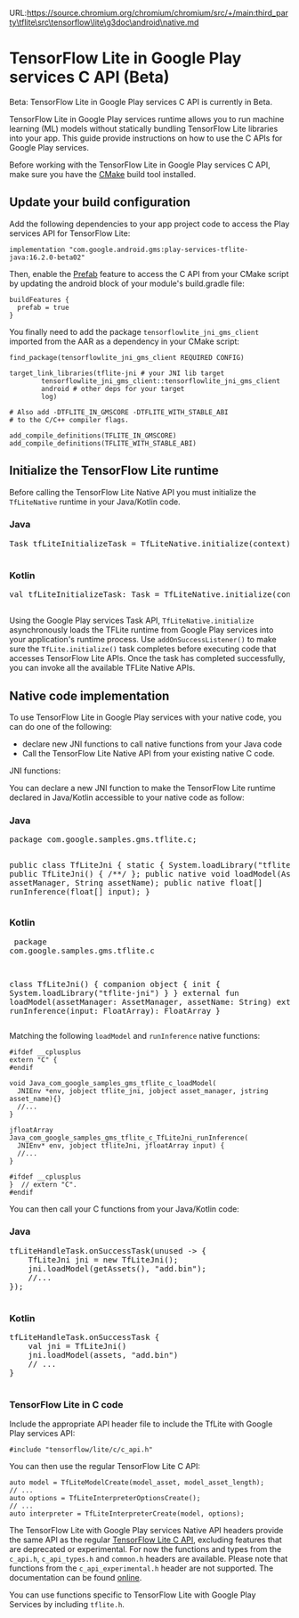 URL:https://source.chromium.org/chromium/chromium/src/+/main:third_party\tflite\src\tensorflow\lite\g3doc\android\native.md
# TensorFlow Lite in Google Play services C API (Beta)

Beta: TensorFlow Lite in Google Play services C API is currently in Beta.

TensorFlow Lite in Google Play services runtime allows you to run machine
learning (ML) models without statically bundling TensorFlow Lite libraries into
your app. This guide provide instructions on how to use the C APIs for Google
Play services.

Before working with the TensorFlow Lite in Google Play services C API, make sure
you have the [CMake](https://cmake.org/) build tool installed.

## Update your build configuration

Add the following dependencies to your app project code to access the Play
services API for TensorFlow Lite:

```
implementation "com.google.android.gms:play-services-tflite-java:16.2.0-beta02"
```

Then, enable the
[Prefab](https://developer.android.com/build/dependencies#build-system-configuration)
feature to access the C API from your CMake script by updating the android block
of your module's build.gradle file:

```
buildFeatures {
  prefab = true
}
```

You finally need to add the package `tensorflowlite_jni_gms_client` imported
from the AAR as a dependency in your CMake script:

```
find_package(tensorflowlite_jni_gms_client REQUIRED CONFIG)

target_link_libraries(tflite-jni # your JNI lib target
        tensorflowlite_jni_gms_client::tensorflowlite_jni_gms_client
        android # other deps for your target
        log)

# Also add -DTFLITE_IN_GMSCORE -DTFLITE_WITH_STABLE_ABI
# to the C/C++ compiler flags.

add_compile_definitions(TFLITE_IN_GMSCORE)
add_compile_definitions(TFLITE_WITH_STABLE_ABI)
```

## Initialize the TensorFlow Lite runtime

Before calling the TensorFlow Lite Native API you must initialize the
`TfLiteNative` runtime in your Java/Kotlin code.

<div>
  <devsite-selector>
    <section>
      <h3>Java</h3>
      <pre class="prettyprint">
Task tfLiteInitializeTask = TfLiteNative.initialize(context);
      </pre>
      </section>
      <section>
      <h3>Kotlin</h3>
        <pre class="prettyprint">
val tfLiteInitializeTask: Task<Void> = TfLiteNative.initialize(context)
        </pre>
      </section>
  </devsite-selector>
</div>

Using the Google Play services Task API, `TfLiteNative.initialize`
asynchronously loads the TFLite runtime from Google Play services into your
application's runtime process. Use `addOnSuccessListener()` to make sure the
`TfLite.initialize()` task completes before executing code that accesses
TensorFlow Lite APIs. Once the task has completed successfully, you can invoke
all the available TFLite Native APIs.

## Native code implementation

To use TensorFlow Lite in Google Play services with your native code, you can do
one of the following:

-   declare new JNI functions to call native functions from your Java code
-   Call the TensorFlow Lite Native API from your existing native C code.

JNI functions:

You can declare a new JNI function to make the TensorFlow Lite runtime declared
in Java/Kotlin accessible to your native code as follow:

<div>
  <devsite-selector>
    <section>
      <h3>Java</h3>
      <pre class="prettyprint">
package com.google.samples.gms.tflite.c;

public class TfLiteJni {
  static {
    System.loadLibrary("tflite-jni");
  }
  public TfLiteJni() { /**/ };
  public native void loadModel(AssetManager assetManager, String assetName);
  public native float[] runInference(float[] input);
}
      </pre>
      </section>
      <section>
      <h3>Kotlin</h3>
        <pre class="prettyprint">
package com.google.samples.gms.tflite.c

class TfLiteJni() {
  companion object {
    init {
      System.loadLibrary("tflite-jni")
    }
  }
  external fun loadModel(assetManager: AssetManager, assetName: String)
  external fun runInference(input: FloatArray): FloatArray
}
        </pre>
      </section>
  </devsite-selector>
</div>

Matching the following `loadModel` and `runInference` native functions:

```
#ifdef __cplusplus
extern "C" {
#endif

void Java_com_google_samples_gms_tflite_c_loadModel(
  JNIEnv *env, jobject tflite_jni, jobject asset_manager, jstring asset_name){}
  //...
}

jfloatArray Java_com_google_samples_gms_tflite_c_TfLiteJni_runInference(
  JNIEnv* env, jobject tfliteJni, jfloatArray input) {
  //...
}

#ifdef __cplusplus
}  // extern "C".
#endif
```

You can then call your C functions from your Java/Kotlin code:

<div>
  <devsite-selector>
    <section>
      <h3>Java</h3>
      <pre class="prettyprint">
tfLiteHandleTask.onSuccessTask(unused -> {
    TfLiteJni jni = new TfLiteJni();
    jni.loadModel(getAssets(), "add.bin");
    //...
});
    </pre>
    </section>
    <section>
      <h3>Kotlin</h3>
      <pre class="prettyprint">
tfLiteHandleTask.onSuccessTask {
    val jni = TfLiteJni()
    jni.loadModel(assets, "add.bin")
    // ...
}
      </pre>
    </section>
  </devsite-selector>
</div>

### TensorFlow Lite in C code

Include the appropriate API header file to include the TfLite with Google Play
services API:

```
#include "tensorflow/lite/c/c_api.h"
```

You can then use the regular TensorFlow Lite C API:

```
auto model = TfLiteModelCreate(model_asset, model_asset_length);
// ...
auto options = TfLiteInterpreterOptionsCreate();
// ...
auto interpreter = TfLiteInterpreterCreate(model, options);
```

The TensorFlow Lite with Google Play services Native API headers provide the
same API as the regular
[TensorFlow Lite C API](https://www.tensorflow.org/lite/api_docs/c), excluding
features that are deprecated or experimental. For now the functions and types
from the `c_api.h`, `c_api_types.h` and `common.h` headers are available. Please
note that functions from the `c_api_experimental.h` header are not supported.
The documentation can be found
[online](https://www.tensorflow.org/lite/api_docs/c).

You can use functions specific to TensorFlow Lite with Google Play Services by
including `tflite.h`.
